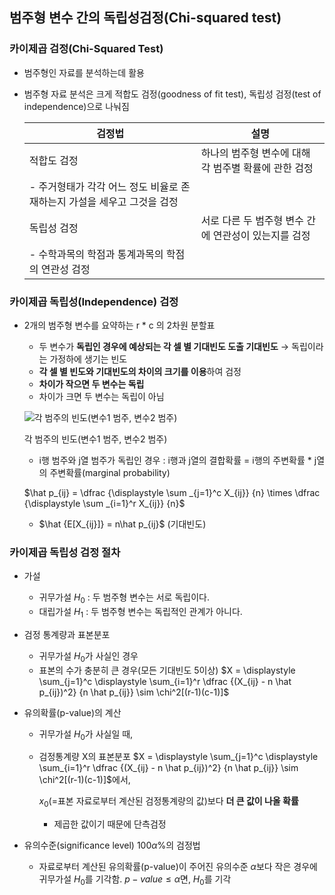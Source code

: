 ## **범주형 변수 간의 독립성검정(Chi-squared test)**

### 카이제곱 검정(Chi-Squared Test)

- 범주형인 자료를 분석하는데 활용
- 범주형 자료 분석은 크게 적합도 검정(goodness of fit test), 독립성 검정(test of independence)으로 나눠짐
    
    
    | 검정법 | 설명 |
    | --- | --- |
    | 적합도 검정 | 하나의 범주형 변수에 대해 각 범주별 확률에 관한 검정
    - 주거형태가 각각 어느 정도 비율로 존재하는지 가설을 세우고 그것을 검정 |
    | 독립성 검정 | 서로 다른 두 범주형 변수 간에 연관성이 있는지를 검정
    - 수학과목의 학점과 통계과목의 학점의 연관성 검정 |

### 카이제곱 독립성(Independence) 검정

- 2개의 범주형 변수를 요약하는 r * c 의 2차원 분할표
    - 두 변수가 **독립인 경우에 예상되는 각 셀 별 기대빈도 도출
    기대빈도** → 독립이라는 가정하에 생기는 빈도
    - **각 셀 별 빈도와 기대빈도의 차이의 크기를 이용**하여 검정
    - **차이가 작으면 두 변수는 독립**
    - 차이가 크면 두 변수는 독립이 아님
    
    ![각 범주의 빈도(변수1 범주, 변수2 범주)](%5BProDS%5D%20%E1%84%90%E1%85%A9%E1%86%BC%E1%84%80%E1%85%A8%20%E1%84%8B%E1%85%B5%E1%84%85%E1%85%A9%E1%86%AB%20%E1%84%86%E1%85%B5%E1%86%BE%20%E1%84%83%E1%85%A6%E1%84%8B%E1%85%B5%E1%84%90%E1%85%A5%20%E1%84%89%E1%85%B5%E1%84%80%E1%85%A1%E1%86%A8%E1%84%92%E1%85%AA%20c71775347ff84dc5bd040ff061abb336/Untitled%2018.png)
    
    각 범주의 빈도(변수1 범주, 변수2 범주)
    
    - i행 범주와 j열 범주가 독립인 경우 : 
    i행과 j열의 결합확률
    = i행의 주변확률 * j열의 주변확률(marginal probability)
    
    $\hat p_{ij} = \dfrac {\displaystyle \sum _{j=1}^c X_{ij}} {n} \times \dfrac {\displaystyle \sum _{i=1}^r X_{ij}} {n}$
    - $\hat {E[X_{ij}]} = n\hat p_{ij}$ (기대빈도)
    

### 카이제곱 독립성 검정 절차

- 가설
    - 귀무가설 $H_0$ : 두 범주형 변수는 서로 독립이다.
    - 대립가설 $H_1$ : 두 범주형 변수는 독립적인 관계가 아니다.

- 검정 통계량과 표본분포
    - 귀무가설 $H_0$가 사실인 경우
    - 표본의 수가 충분히 큰 경우(모든 기대빈도 5이상)
    $X = \displaystyle \sum_{j=1}^c \displaystyle \sum_{i=1}^r \dfrac {(X_{ij} - n \hat p_{ij})^2} {n \hat p_{ij}} \sim \chi^2[(r-1)(c-1)]$

- 유의확률(p-value)의 계산
    - 귀무가설 $H_0$가 사실일 때,
    - 검정통계량 X의 표본분포
    $X = \displaystyle \sum_{j=1}^c \displaystyle \sum_{i=1}^r \dfrac {(X_{ij} - n \hat p_{ij})^2} {n \hat p_{ij}} \sim \chi^2[(r-1)(c-1)]$에서,
        
        $x_0$(=표본 자료로부터 계산된 검정통계량의 값)보다 **더 큰 값이 나올 확률**
        
        - 제곱한 값이기 때문에 단측검정

- 유의수준(significance level) $100 \alpha \%$의 검정법
    - 자료로부터 계산된 유의확률(p-value)이 주어진 유의수준 $\alpha$보다 작은 경우에 귀무가설 $H_0$를 기각함.
    $p-value \le \alpha$면, $H_0$를 기각
